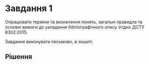 # Завдання 1

Опрацювати терміни та визначення понять, загальні правидла та основні вимоги до укладання бібліографічного опису згідно ДСТУ 8302:2015.

Завдання виконувати письмово, в зошиті.

## Рішення
